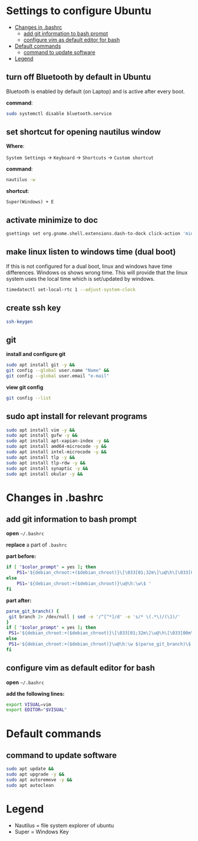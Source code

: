 <!-- omit in toc -->
# Settings to configure Ubuntu
- [Changes in .bashrc](#changes-in-bashrc)
  - [add git information to bash prompt](#add-git-information-to-bash-prompt)
  - [configure vim as default editor for bash](#configure-vim-as-default-editor-for-bash)
- [Default commands](#default-commands)
  - [command to update software](#command-to-update-software)
- [Legend](#legend)

## turn off Bluetooth by default in Ubuntu
Bluetooth is enabled by default (on Laptop) and is active after every boot.

**command**:
```bash
sudo systemctl disable bluetooth.service
```

## set shortcut for opening nautilus window
**Where**:

``System Settings`` &#8594; ``Keyboard`` &#8594; ``Shortcuts`` &#8594; ``Custom shortcut``

**command**:
```bash
nautilus -w
```

**shortcut**:
```
Super(Windows) + E
```

## activate minimize to doc
```bash
gsettings set org.gnome.shell.extensions.dash-to-dock click-action 'minimize'
```

## make linux listen to windows time (dual boot)
If this is not configured for a dual boot, linux and windows have time differences.
Windows os shows wrong time.
This will provide that the linux system uses the local time which is set/updated by windows.

```bash
timedatectl set-local-rtc 1 --adjust-system-clock
```

## create ssh key
```bash
ssh-keygen
```

## git
**install and configure git**
```bash
sudo apt install git -y &&
git config --global user.name "Name" &&
git config --global user.email "e-mail"
```

**view git config**
```bash
git config --list
```

## sudo apt install for relevant programs
```bash
sudo apt install vim -y &&
sudo apt install gufw -y &&
sudo apt install apt-xapian-index -y &&
sudo apt install amd64-microcode -y &&
sudo apt install intel-microcode -y &&
sudo apt install tlp -y &&
sudo apt install tlp-rdw -y &&
sudo apt install synaptic -y &&
sudo apt install okular -y &&
```


# Changes in .bashrc
## add git information to bash prompt
**open** ```~/.bashrc```

**replace** a part of ```.bashrc```

**part before:**
```bash
if [ "$color_prompt" = yes ]; then
    PS1='${debian_chroot:+($debian_chroot)}\[\033[01;32m\]\u@\h\[\033[00m\]:\[\033[01;34m\]\w\[\033[00m\]\$ '
else
    PS1='${debian_chroot:+($debian_chroot)}\u@\h:\w\$ '
fi
```

**part after:**
```bash
parse_git_branch() {
 git branch 2> /dev/null | sed -e '/^[^*]/d' -e 's/* \(.*\)/(\1)/'
}
if [ "$color_prompt" = yes ]; then
 PS1='${debian_chroot:+($debian_chroot)}\[\033[01;32m\]\u@\h\[\033[00m\]:\[\033[01;34m\]\w\[\033[01;33m\] $(parse_git_branch)\[\033[00m\]\$ '
else
 PS1='${debian_chroot:+($debian_chroot)}\u@\h:\w $(parse_git_branch)\$ '
fi
```

## configure vim as default editor for bash
**open** ```~/.bashrc```

**add the following lines:**
```bash
export VISUAL=vim
export EDITOR="$VISUAL"
```


# Default commands
## command to update software
```bash
sudo apt update &&
sudo apt upgrade -y &&
sudo apt autoremove -y &&
sudo apt autoclean
```

# Legend
- Nautilus =  file system explorer of ubuntu
- Super = Windows Key
